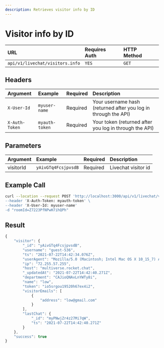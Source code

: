 ```yaml
---
description: Retrieves visitor info by ID
---
```


# Visitor info by ID

| URL | Requires Auth | HTTP Method |
| :--- | :--- | :--- |
| `api/v1/livechat/visitors.info` | `YES` | `GET` |

## Headers

| Argument | Example | Required | Description |
| :--- | :--- | :--- | :--- |
| `X-User-Id` | `myuser-name` | Required | Your username hash \(returned after you log in through the API\) |
| `X-Auth-Token` | `myauth-token` | Required | Your token \(returned after you log in through the API\) |

## Parameters

| Argument | Example | Required | Description |
| :--- | :--- | :--- | :--- |
| visitorId | `yAivGTq4FcsjpvsdB` | Required | Livechat visitor id |

## Example Call

```bash
curl --location --request POST 'http://localhost:3000/api/v1/livechat/visitors.info?visitorId=yAivGTq4FcsjpvsdB \
--header 'X-Auth-Token: myauth-token' \
--header 'X-User-Id: myuser-name'
-d "roomId=Z7223PfNPwH7ihQPh"
```

## Result

```javascript
{
    "visitor": {
        "_id": "yAivGTq4FcsjpvsdB",
        "username": "guest-536",
        "ts": "2021-07-22T14:42:34.076Z",
        "userAgent": "Mozilla/5.0 (Macintosh; Intel Mac OS X 10_15_7) AppleWebKit/537.36 (KHTML, like Gecko) Chrome/91.0.4472.114 Safari/537.36",
        "ip": "72.255.57.255",
        "host": "multiverse.rocket.chat",
        "_updatedAt": "2021-07-22T14:42:40.271Z",
        "department": "CAJioQNAvLnYWTy8i",
        "name": "low",
        "token": "io5srgou19520h67ex4i2",
        "visitorEmails": [
            {
                "address": "low@gmail.com"
            }
        ],
        "lastChat": {
            "_id": "myPNwjZr4z27Mi7qW",
            "ts": "2021-07-22T14:42:40.271Z"
        }
    },
    "success": true
}
```

